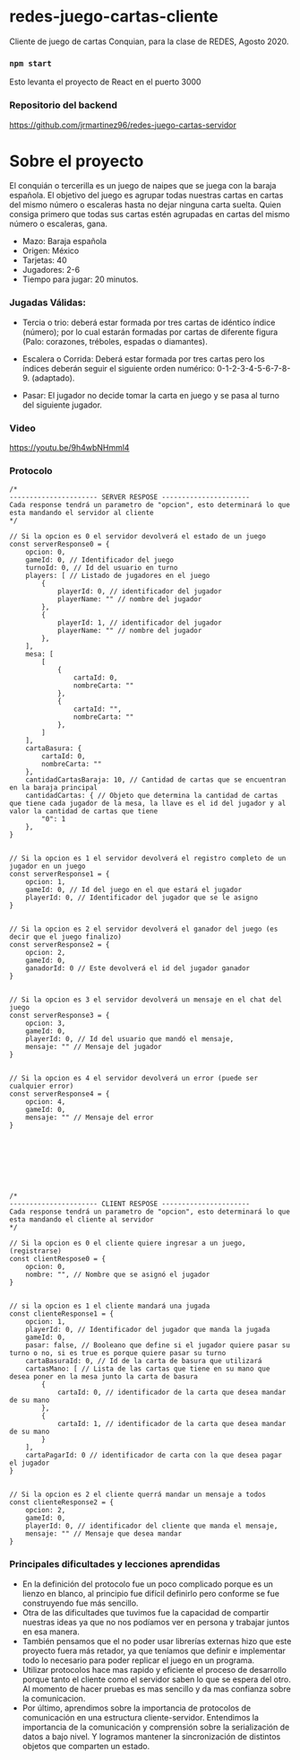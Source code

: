 # redes-juego-cartas-cliente
Cliente de juego de cartas Conquian, para la clase de REDES, Agosto 2020.

### `npm start`
Esto levanta el proyecto de React en el puerto 3000

### Repositorio del backend
https://github.com/jrmartinez96/redes-juego-cartas-servidor

# Sobre el proyecto
El conquián o tercerilla es un juego de naipes que se juega con la baraja española. El objetivo del juego es agrupar todas nuestras cartas en cartas del mismo número o escaleras hasta no dejar ninguna carta suelta. Quien consiga primero que todas sus cartas estén agrupadas en cartas del mismo número o escaleras, gana.
- Mazo: Baraja española
- Origen: México
- Tarjetas: 40
- Jugadores: 2-6 
- Tiempo para jugar: 20 minutos.

### Jugadas Válidas:
- Tercia o trio: deberá estar formada por tres cartas de idéntico índice (número); por lo cual estarán formadas por cartas de diferente figura (Palo: corazones, tréboles, espadas o diamantes).

- Escalera o Corrida: Deberá estar formada por tres cartas pero los índices deberán seguir el siguiente orden numérico: 0-1-2-3-4-5-6-7-8-9.  (adaptado).

- Pasar: El jugador no decide tomar la carta en juego y se pasa al turno del siguiente jugador.


### Video
https://youtu.be/9h4wbNHmml4


### Protocolo
```
/*
---------------------- SERVER RESPOSE ----------------------
Cada response tendrá un parametro de "opcion", esto determinará lo que esta mandando el servidor al cliente
*/

// Si la opcion es 0 el servidor devolverá el estado de un juego
const serverResponse0 = {
    opcion: 0,
    gameId: 0, // Identificador del juego
    turnoId: 0, // Id del usuario en turno
    players: [ // Listado de jugadores en el juego
        {
            playerId: 0, // identificador del jugador
            playerName: "" // nombre del jugador
        },
        {
            playerId: 1, // identificador del jugador
            playerName: "" // nombre del jugador
        },
    ],
    mesa: [
        [
            {
                cartaId: 0,
                nombreCarta: ""
            },
            {
                cartaId: "",
                nombreCarta: ""
            },
        ]
    ],
    cartaBasura: {
        cartaId: 0,
        nombreCarta: ""
    },
    cantidadCartasBaraja: 10, // Cantidad de cartas que se encuentran en la baraja principal
    cantidadCartas: { // Objeto que determina la cantidad de cartas que tiene cada jugador de la mesa, la llave es el id del jugador y al valor la cantidad de cartas que tiene
        "0": 1
    },
}


// Si la opcion es 1 el servidor devolverá el registro completo de un jugador en un juego
const serverResponse1 = {
    opcion: 1,
    gameId: 0, // Id del juego en el que estará el jugador
    playerId: 0, // Identificador del jugador que se le asigno
}


// Si la opcion es 2 el servidor devolverá el ganador del juego (es decir que el juego finalizo)
const serverResponse2 = {
    opcion: 2,
    gameId: 0,
    ganadorId: 0 // Este devolverá el id del jugador ganador
}


// Si la opcion es 3 el servidor devolverá un mensaje en el chat del juego
const serverResponse3 = {
    opcion: 3,
    gameId: 0,
    playerId: 0, // Id del usuario que mandó el mensaje,
    mensaje: "" // Mensaje del jugador
}


// Si la opcion es 4 el servidor devolverá un error (puede ser cualquier error)
const serverResponse4 = {
    opcion: 4,
    gameId: 0,
    mensaje: "" // Mensaje del error
}








/*
---------------------- CLIENT RESPOSE ----------------------
Cada response tendrá un parametro de "opcion", esto determinará lo que esta mandando el cliente al servidor
*/

// Si la opcion es 0 el cliente quiere ingresar a un juego, (registrarse)
const clientRespose0 = {
    opcion: 0,
    nombre: "", // Nombre que se asignó el jugador
}


// si la opcion es 1 el cliente mandará una jugada
const clienteResponse1 = {
    opcion: 1,
    playerId: 0, // Identificador del jugador que manda la jugada
    gameId: 0,
    pasar: false, // Booleano que define si el jugador quiere pasar su turno o no, si es true es porque quiere pasar su turno
    cartaBasuraId: 0, // Id de la carta de basura que utilizará
    cartasMano: [ // Lista de las cartas que tiene en su mano que desea poner en la mesa junto la carta de basura
        {
            cartaId: 0, // identificador de la carta que desea mandar de su mano
        },
        {
            cartaId: 1, // identificador de la carta que desea mandar de su mano
        }
    ],
    cartaPagarId: 0 // identificador de carta con la que desea pagar el jugador
}


// Si la opcion es 2 el cliente querrá mandar un mensaje a todos
const clienteResponse2 = {
    opcion: 2,
    gameId: 0,
    playerId: 0, // identificador del cliente que manda el mensaje,
    mensaje: "" // Mensaje que desea mandar
}
```

### Principales dificultades y lecciones aprendidas
- En la definición del protocolo fue un poco complicado porque es un lienzo en blanco, al principio fue difícil definirlo pero conforme se fue construyendo fue más sencillo.
- Otra de las dificultades que tuvimos fue la capacidad de compartir nuestras ideas ya que no nos podíamos ver en persona y trabajar juntos en esa manera.
- También pensamos que el no poder usar librerías externas hizo que este proyecto fuera más retador, ya que teníamos que definir e implementar todo lo necesario para poder replicar el juego en un programa.
- Utilizar protocolos hace mas rapido y eficiente el proceso de desarrollo porque tanto el cliente como el servidor saben lo que se espera del otro. Al momento de hacer pruebas es mas sencillo y da mas confianza sobre la comunicacion.
- Por último, aprendimos sobre la importancia de protocolos de comunicación en una estructura cliente-servidor. Entendimos la importancia de la comunicación y comprensión sobre la serialización de datos a bajo nivel. Y logramos mantener la sincronización de distintos objetos que comparten un estado.
